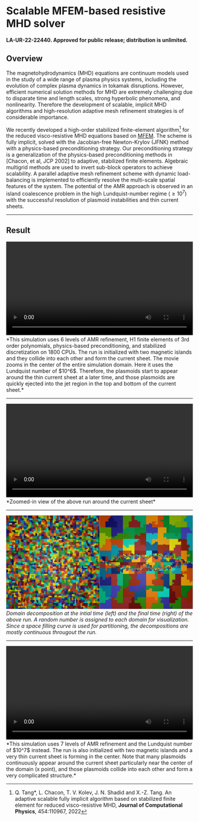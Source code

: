 # Scalable MFEM-based resistive MHD solver

**LA-UR-22-22440. Approved for public release; distribution is unlimited.** 

## Overview

The magnetohydrodynamics (MHD) equations are continuum models used in the study of a wide range of plasma physics systems, including the evolution of complex plasma dynamics in tokamak disruptions. However, efficient numerical solution methods for MHD are extremely challenging due to disparate time and length scales, strong hyperbolic phenomena, and nonlinearity. Therefore the development of scalable, implicit MHD algorithms and high-resolution adaptive mesh refinement strategies is of considerable importance. 

We recently developed a high-order stabilized finite-element algorithm[^1] for the reduced visco-resistive MHD equations based on [MFEM](https://mfem.org). The scheme is fully implicit, solved with the Jacobian-free Newton-Krylov (JFNK) method with a physics-based preconditioning strategy. Our preconditioning strategy is a generalization of the physics-based preconditioning methods in [Chacon, et al, JCP 2002] to adaptive, stabilized finite elements. Algebraic multigrid methods are used to invert sub-block operators to achieve scalability. A parallel adaptive mesh refinement scheme with dynamic load-balancing is implemented to efficiently resolve the multi-scale spatial features of the system. The potential of the AMR approach is observed in an island coalescence problem in the high Lundquist-number regime ($\ge 10^7$) with the successful resolution of plasmoid instabilities and thin current sheets.

----

## Result

<video controls preload="metadata" width="100%">
    <source src="../img/gallery/res1e-6.mp4" type="video/mp4">
    Sorry, your browser doesn't support embedded videos.
</video>
*This simulation uses 6 levels of AMR refinement, H1 finite elements of 3rd order polynomials, physics-based preconditioning, and stabilized discretization on 1800 CPUs. The run is initialized with two magnetic islands and they collide into each other and form the current sheet. The movie zooms in the center of the entire simulation domain. Here it uses the Lundquist number of $10^6$. Therefore, the plasmoids start to appear around the thin current sheet at a later time, and those plasmoids are quickly ejected into the jet region in the top and bottom of the current sheet.*

----

<video controls preload="metadata" width="100%">
    <source src="../img/gallery/res1e-6-2.mp4" type="video/mp4">
    Sorry, your browser doesn't support embedded videos.
</video>
*Zoomed-in view of the above run around the current sheet*

----

![](img/gallery/mfem-dd.png)
*Domain decomposition at the intial time (left) and the final time (right) of the above run. A random number is assigned to each domain for visualization. Since a space filling curve is used for partitioning, the decompositions are mostly continuous througout the run.*

----

<video controls preload="metadata" width="100%">
    <source src="../img/gallery/res1e-7.mp4" type="video/mp4">
    Sorry, your browser doesn't support embedded videos.
</video>
*This simulation uses 7 levels of AMR refinement and the Lundquist number of $10^7$ instead. The run is also initialized with two magnetic islands and a very thin current sheet is forming in the center. Note that many plasmoids continuously appear around the current sheet particularly near the center of the domain (x point), and those plasmoids collide into each other and form a very complicated structure.*


[^1]: Q. Tang\*, L. Chacon, T. V. Kolev, J. N. Shadid and X.-Z. Tang. An adaptive scalable fully implicit algorithm based on stabilized finite element for reduced visco-resistive MHD, **Journal of Computational Physics**, 454:110967, 2022


<script type="text/x-mathjax-config">MathJax.Hub.Config({TeX: {equationNumbers: {autoNumber: "all"}}, tex2jax: {inlineMath: [['$','$']]}});</script>
<script type="text/javascript" src="https://cdnjs.cloudflare.com/ajax/libs/mathjax/2.7.2/MathJax.js?config=TeX-AMS_HTML"></script>
